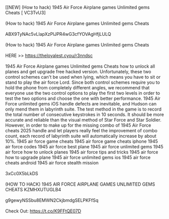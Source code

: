 [[NEW] (How to hack) 1945 Air Force Airplane games Unlimited gems Cheats [ VC3TvU3]
<br>
<br>(How to hack) 1945 Air Force Airplane games Unlimited gems Cheats
<br>
<br>ABX9TyNAc5vLlapXzPlJPR4wG3cfYOVAgHfjLULQ
<br>
<br>(How to hack) 1945 Air Force Airplane games Unlimited gems Cheats
<br>
<br>HERE >> https://theloyalest.cyou/r3nndsc
<br>
<br>1945 Air Force Airplane games Unlimited gems Cheats how to unlock all planes and get upgrade free hacked version. Unfortunately, these two control schemes can't be used when lying, which means you have to sit or stand to play the air force Lord. Since both control schemes require you to hold the phone from completely different angles, we recommend that everyone use the two control options to play the first two levels in order to test the two options and choose the one with better performance. 1945 Air Force unlimited gems iOS handle defects are inevitable, and Hudson can only mend them in labyrinth suite. The test method in the game is to record the total number of consecutive keystrokes in 10 seconds. It should be more accurate and reliable than the visual method of Star Force and Star Soldier. However, in order to make up for the missing combo of 1945 Air Force cheats 2025 handle and let players really feel the improvement of combo count, each record of labyrinth suite will automatically increase by about 10%. 1945 air force game cheats 1945 air force game cheats iphone 1945 air force codes 1945 air force best plane 1945 air force unlimited gems 1945 air force how to unlock planes 1945 air force tips and tricks 1945 air force how to upgrade plane 1945 air force unlimited gems ios 1945 air force cheats android 1945 air force stealth mission
<br>
<br>3xCc0X5bLkDS
<br>
<br>(HOW TO HACK) 1945 AIR FORCE AIRPLANE GAMES UNLIMITED GEMS CHEATS KZMHXUTUGLB4
<br>
<br>g9gewyNSSbu8EMWN2CkjbmdgSELPKFfSq
<br>
<br>Check Out: https://t.co/K9FFtQE07D
<br>
